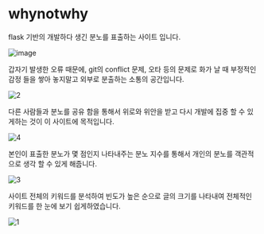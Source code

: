# whynotwhy


flask 기반의 개발하다 생긴 분노를  표출하는 사이트 입니다.

![image](https://user-images.githubusercontent.com/57423518/109958484-9dd44f00-7d29-11eb-967f-1c892395f9c8.png)

갑자기 발생한 오류 때문에, git의 conflict 문제, 오타 등의 문제로 화가 날 때 부정적인 감정 들을 쌓아 놓지말고 외부로 분출하는 소통의 공간입니다.

![2](https://user-images.githubusercontent.com/57423518/109958243-5e0d6780-7d29-11eb-8c64-dec3ba069cc2.PNG)

다른 사람들과 분노를 공유 함을 통해서 위로와 위안을 받고 다시 개발에 집중 할 수 있게하는 것이 이 사이트에 목적입니다.

![4](https://user-images.githubusercontent.com/57423518/109958356-7d0bf980-7d29-11eb-8456-b928eeccb959.PNG)

본인이 표출한 분노가 몇 점인지 나타내주는 분노 지수를 통해서 개인의 분노를 객관적으로 생각 할 수 있게 해줍니다.

![3](https://user-images.githubusercontent.com/57423518/109958316-71b8ce00-7d29-11eb-93d0-a181c91df366.PNG)

사이트 전체의 키워드를 분석하여 빈도가 높은 순으로 글의 크기를 나타내여 전체적인 키워드를 한 눈에 보기 쉽게하였습니다.

![1](https://user-images.githubusercontent.com/57423518/109958148-42a25c80-7d29-11eb-8024-eb413cd3bb1a.PNG)
